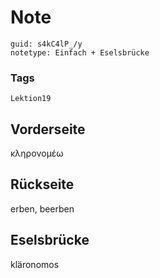 # Note
```
guid: s4kC4lP_/y
notetype: Einfach + Eselsbrücke
```

### Tags
```
Lektion19
```

## Vorderseite
κληρονομέω

## Rückseite
erben, beerben

## Eselsbrücke
kläronomos
